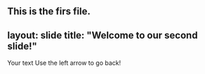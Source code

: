This is the firs file.
---
layout: slide
title: "Welcome to our second slide!"
---
Your text
Use the left arrow to go back!
